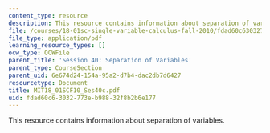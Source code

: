```yaml
---
content_type: resource
description: This resource contains information about separation of variables.
file: /courses/18-01sc-single-variable-calculus-fall-2010/fdad60c63032773eb98832f8b2b6e177_MIT18_01SCF10_Ses40c.pdf
file_type: application/pdf
learning_resource_types: []
ocw_type: OCWFile
parent_title: 'Session 40: Separation of Variables'
parent_type: CourseSection
parent_uid: 6e674d24-154a-95a2-d7b4-dac2db7d6427
resourcetype: Document
title: MIT18_01SCF10_Ses40c.pdf
uid: fdad60c6-3032-773e-b988-32f8b2b6e177
---
```

This resource contains information about separation of variables.